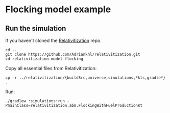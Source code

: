 # Flocking model example

## Run the simulation

If you haven't cloned the [Relativitization](https://github.com/Adriankhl/relativitization) repo.

```
cd ..
git clone https://github.com/Adriankhl/relativitization.git
cd relativitization-model-flocking
```

Copy all essential files from Relativitization:

```
cp -r ../relativitization/{buildSrc,universe,simulations,*kts,gradle*} .
```

Run:
```
./gradlew :simulations:run -PmainClass=relativitization.abm.FlockingWithFuelProductionKt
```